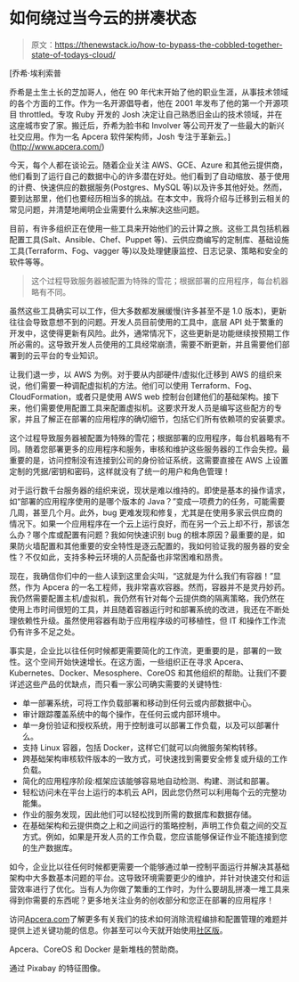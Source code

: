 # 如何绕过当今云的拼凑状态

> 原文：<https://thenewstack.io/how-to-bypass-the-cobbled-together-state-of-todays-cloud/>

[](http://www.apcera.com/)

 [乔希·埃利索普

乔希是土生土长的芝加哥人，他在 90 年代末开始了他的职业生涯，从事技术领域的各个方面的工作。作为一名开源倡导者，他在 2001 年发布了他的第一个开源项目 throttled。专攻 Ruby 开发的 Josh 决定让自己熟悉旧金山的技术领域，并在这座城市安了家。搬迁后，乔希为脸书和 Involver 等公司开发了一些最大的新兴社交应用。作为一名 Apcera 软件架构师，Josh 专注于革新云。](http://www.apcera.com/) [](http://www.apcera.com/)

今天，每个人都在谈论云。随着企业关注 AWS、GCE、Azure 和其他云提供商，他们看到了运行自己的数据中心的许多潜在好处。他们看到了自动缩放、基于使用的计费、快速供应的数据服务(Postgres、MySQL 等)以及许多其他好处。然而，要到达那里，他们也要经历相当多的挑战。在本文中，我将介绍与迁移到云相关的常见问题，并清楚地阐明企业需要什么来解决这些问题。

目前，有许多组织正在使用一些工具来开始他们的云计算之旅。这些工具包括机器配置工具(Salt、Ansible、Chef、Puppet 等)、云供应商编写的定制库、基础设施工具(Terraform、Fog、vagger 等)以及处理健康监控、日志记录、策略和安全的软件等等。

> 这个过程导致服务器被配置为特殊的雪花；根据部署的应用程序，每台机器略有不同。

虽然这些工具确实可以工作，但大多数都发展缓慢(许多甚至不是 1.0 版本)，更新往往会导致意想不到的问题。开发人员目前使用的工具中，底层 API 处于繁重的开发中，这使得更新有风险。此外，通常情况下，这些更新是功能继续按预期工作所必需的。这导致开发人员使用的工具经常崩溃，需要不断更新，并且需要他们部署到的云平台的专业知识。

让我们退一步，以 AWS 为例。对于要从内部硬件/虚拟化迁移到 AWS 的组织来说，他们需要一种调配虚拟机的方法。他们可以使用 Terraform、Fog、CloudFormation，或者只是使用 AWS web 控制台创建他们的基础架构。接下来，他们需要使用配置工具来配置虚拟机。这要求开发人员是编写这些配方的专家，并且了解正在部署的应用程序的确切细节，包括它们所有依赖项的安装要求。

这个过程导致服务器被配置为特殊的雪花；根据部署的应用程序，每台机器略有不同。随着您部署更多的应用程序和服务，审核和维护这些服务器的工作会失控。最重要的是，访问控制没有连接到公司的身份验证系统，这需要直接在 AWS 上设置定制的凭据/密钥和密码，这样就没有了统一的用户和角色管理！

对于运行数千台服务器的组织来说，现状是难以维持的。即使是基本的操作请求，如“部署的应用程序使用的是哪个版本的 Java？”变成一项费力的任务，可能需要几周，甚至几个月。此外，bug 更难发现和修复，尤其是在使用多家云供应商的情况下。如果一个应用程序在一个云上运行良好，而在另一个云上却不行，那该怎么办？哪个库或配置有问题？我如何快速识别 bug 的根本原因？最重要的是，如果防火墙配置和其他重要的安全特性是逐云配置的，我如何验证我的服务器的安全性？不仅如此，支持多种云环境的人员配备也非常困难和昂贵。

现在，我确信你们中的一些人读到这里会尖叫，“这就是为什么我们有容器！”显然，作为 Apcera 的一名工程师，我非常喜欢容器。然而，容器并不是灵丹妙药。我仍然需要配置主机/虚拟机，我仍然有针对每个云提供商的隔离策略，我仍然在使用上市时间很短的工具，并且随着容器运行时和部署系统的改进，我还在不断处理依赖性升级。虽然使用容器有助于应用程序级的可移植性，但 IT 和操作工作流仍有许多不足之处。

事实是，企业比以往任何时候都更需要简化的工作流，更重要的是，部署的一致性。这个空间开始快速增长。在这方面，一些组织正在寻求 Apcera、Kubernetes、Docker、Mesosphere、CoreOS 和其他组织的帮助。让我们不要详述这些产品的优缺点，而只看一家公司确实需要的关键特性:

*   单一部署系统，可将工作负载部署和移动到任何云或内部数据中心。
*   审计跟踪覆盖系统中的每个操作，在任何云或内部环境中。
*   单一身份验证和授权系统，用于控制谁可以部署工作负载，以及可以部署什么。
*   支持 Linux 容器，包括 Docker，这样它们就可以向微服务架构转移。
*   跨基础架构审核软件版本的一致方式，可快速找到需要安全修复或升级的工作负载。
*   简化的应用程序阶段:框架应该能够容易地自动检测、构建、测试和部署。
*   轻松访问未在平台上运行的本机云 API，因此您仍然可以利用每个云的完整功能集。
*   作业的服务发现，因此他们可以轻松找到所需的数据库和数据存储。
*   在基础架构和云提供商之上和之间运行的策略控制，声明工作负载之间的交互方式。例如，如果是开发人员的工作负载，您应该能够保证作业不能连接到您的生产数据库。

如今，企业比以往任何时候都更需要一个能够通过单一控制平面运行并解决其基础架构中大多数基本问题的平台。这导致环境需要更少的维护，并针对快速交付和运营效率进行了优化。当有人为你做了繁重的工作时，为什么要胡乱拼凑一堆工具来得到你需要的东西呢？更多地关注业务的创收部分和您正在部署的应用程序！

访问[Apcera.com](http://www.apcera.com)了解更多有关我们的技术如何消除流程编排和配置管理的难题并提供上述关键功能的信息。你甚至可以今天就开始使用[社区版](https://www.apcera.com/setup)。

Apcera、CoreOS 和 Docker 是新堆栈的赞助商。

通过 Pixabay 的特征图像。

<svg xmlns:xlink="http://www.w3.org/1999/xlink" viewBox="0 0 68 31" version="1.1"><title>Group</title> <desc>Created with Sketch.</desc></svg>